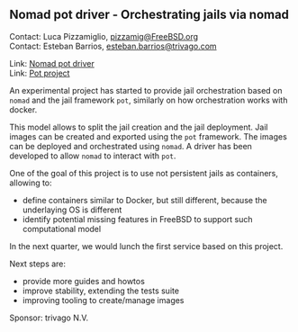 ## Nomad pot driver - Orchestrating jails via nomad ##

Contact: Luca Pizzamiglio, <pizzamig@FreeBSD.org>  
Contact: Esteban Barrios, <esteban.barrios@trivago.com>  

Link:	 [Nomad pot driver](https://github.com/trivago/nomad-pot-driver)  
Link:	 [Pot project](https://github.com/pizzamig/pot)  

An experimental project has started to provide jail orchestration
based on `nomad` and the jail framework `pot`, similarly on how
orchestration works with docker.

This model allows to split the jail creation and the jail deployment.
Jail images can be created and exported using the `pot` framework.
The images can be deployed and orchestrated using `nomad`.
A driver has been developed to allow `nomad` to interact with `pot`.

One of the goal of this project is to use not persistent jails as
containers, allowing to:
* define containers similar to Docker, but still different, because
  the underlaying OS is different
* identify potential missing features in FreeBSD to support
  such computational model

In the next quarter, we would lunch the first service based on this
project.

Next steps are:
* provide more guides and howtos
* improve stability, extending the tests suite
* improving tooling to create/manage images

Sponsor: trivago N.V.
